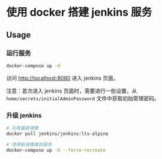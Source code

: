 # 使用 docker 搭建 jenkins 服务

## Usage

### 运行服务

```bash
docker-compose up -d
```

访问 <http://localhost:8080> 进入 jenkins 页面。

注意：首次进入 jenkins 页面时，需要进行一些设置，从 `home/secrets/initialAdminPassword` 文件中获取初始管理密码。

### 升级 jenkins

```bash
# 拉取最新镜像
docker pull jenkins/jenkins:lts-alpine

# 使用新镜像重启服务
docker-compose up -d --force-recreate
```

